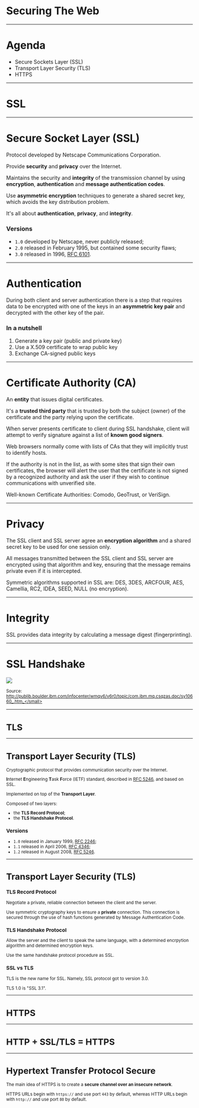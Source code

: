 # Securing The Web

---

# Agenda

* Secure Sockets Layer (SSL)
* Transport Layer Security (TLS)
* HTTPS

---

# SSL

---

# Secure Socket Layer (SSL)

Protocol developed by Netscape Communications Corporation.

Provide **security** and **privacy** over the Internet.

Maintains the security and **integrity** of the transmission channel by using
**encryption**, **authentication** and **message authentication codes**.

Use **asymmetric encryption** techniques to generate a shared secret key, which
avoids the key distribution problem.

It's all about **authentication**, **privacy**, and **integrity**.

### Versions

* `1.0` developed by Netscape, never publicly released;
* `2.0` released in February 1995, but contained some security flaws;
* `3.0` released in 1996, [RFC 6101](http://tools.ietf.org/html/rfc6101).

---

# Authentication

During both client and server authentication there is a step that requires data
to be encrypted with one of the keys in an **asymmetric key pair** and decrypted
with the other key of the pair.

### In a nutshell

1. Generate a key pair (public and private key)
2. Use a X.509 certificate to wrap public key
3. Exchange CA-signed public keys

---

# Certificate Authority (CA)

An **entity** that issues digital certificates.

It's a **trusted third party** that is trusted by both the subject (owner) of
the certificate and the party relying upon the certificate.

When server presents certificate to client during SSL handshake, client will
attempt to verify signature against a list of **known good signers**.

Web browsers normally come with lists of CAs that they will implicitly trust to
identify hosts.

If the authority is not in the list, as with some sites that sign their own
certificates, the browser will alert the user that the certificate is not signed
by a recognized authority and ask the user if they wish to continue
communications with unverified site.

Well-known Certificate Authorities: Comodo, GeoTrust, or VeriSign.

---

# Privacy

The SSL client and SSL server agree an **encryption algorithm** and a shared
secret key to be used for one session only.

All messages transmitted between the SSL client and SSL server are encrypted
using that algorithm and key, ensuring that the message remains private even if
it is intercepted.

Symmetric algorithms supported in SSL are: DES, 3DES, ARCFOUR, AES, Camellia,
RC2, IDEA, SEED, NULL (no encryption).

---

# Integrity

SSL provides data integrity by calculating a message digest (fingerprinting).

---

# SSL Handshake

![](http://publib.boulder.ibm.com/infocenter/wmqv6/v6r0/topic/com.ibm.mq.csqzas.doc/sy10660a.gif)

<small>Source: http://publib.boulder.ibm.com/infocenter/wmqv6/v6r0/topic/com.ibm.mq.csqzas.doc/sy10660_.htm_</small>

---

# TLS

---

# Transport Layer Security (TLS)

Cryptographic protocol that provides communication security over the Internet.

**I**nternet **E**ngineering **T**ask **F**orce (IETF) standard, described in
[RFC 5246](http://tools.ietf.org/html/rfc5246), and based on SSL.

Implemented on top of the **Transport Layer**.

Composed of two layers:

* the **TLS Record Protocol**;
* the **TLS Handshake Protocol**.

### Versions

* `1.0` released in January 1999, [RFC 2246](http://tools.ietf.org/html/rfc2246);
* `1.1` released in April 2006, [RFC 4346](http://tools.ietf.org/html/rfc4346);
* `1.2` released in August 2008, [RFC 5246](http://tools.ietf.org/html/rfc5246).

---

# Transport Layer Security (TLS)

### TLS Record Protocol

Negotiate a private, reliable connection between the client and the server.

Use symmetric cryptography keys to ensure a **private** connection.
This connection is secured through the use of hash functions generated by
Message Authentication Code.


### TLS Handshake Protocol

Allow the server and the client to speak the same language, with a determined
encrpytion algorithm and determined encryption keys.

Use the same handshake protocol procedure as SSL.

### SSL vs TLS

TLS is the new name for SSL. Namely, SSL protocol got to version 3.0.

TLS 1.0 is "SSL 3.1".

---

# HTTPS

---

# HTTP + SSL/TLS = HTTPS

---

# Hypertext Transfer Protocol Secure

The main idea of HTTPS is to create a **secure channel over an insecure
network**.

HTTPS URLs begin with `https://` and use port `443` by default, whereas HTTP
URLs begin with `http://` and use port `80` by default.
